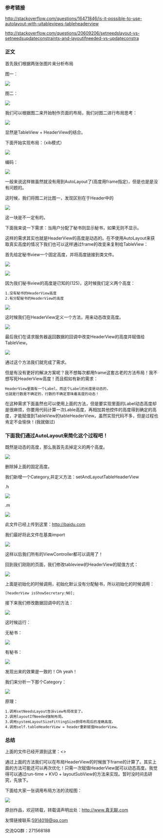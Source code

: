 

### 参考链接
	
<http://stackoverflow.com/questions/16471846/is-it-possible-to-use-autolayout-with-uitableviews-tableheaderview>
	
<http://stackoverflow.com/questions/20609206/setneedslayout-vs-setneedsupdateconstraints-and-layoutifneeded-vs-updateconstra>
	
### 正文

首先我们根据两张张图片来分析布局

图一：

![](http://oapglm9vz.bkt.clouddn.com/1483000539.png )

图二：

![](http://oapglm9vz.bkt.clouddn.com/1483000454.png )

我们可以根据图二来开始制作页面的布局，我们对图二进行布局思考：

![](http://oapglm9vz.bkt.clouddn.com/1483000662.png )

显然是TableView + HeaderView的结合。


下面开始实现布局：（xib模式）

![](http://oapglm9vz.bkt.clouddn.com/1483000849.png )

编码：

![](http://oapglm9vz.bkt.clouddn.com/1483001128.png )

一般来说这样做虽然就没有用到AutoLayout了(高度用frame指定)，但是也是是没有问题的。

这时候，我们将图二对比图一，发现区别在于Header中的

![](http://oapglm9vz.bkt.clouddn.com/1483001317.png )

这一块是不一定有的。

下面我来说一下需求：当用户分配了秘书则显示秘书，如果无则不显示。

这样的需求其实也就是HeaderView的高度是动态的。在不使用AutoLayout来获取真实高度的情况下我们也可以这样通过frame的改变来复制给TableView：

首先给定秘书view一个固定高度，并将高度链接到类文件。

![](http://oapglm9vz.bkt.clouddn.com/1483001646.png )

![](http://oapglm9vz.bkt.clouddn.com/1483001712.png )

因为我们秘书view的高度是已知的(125)，这时候我们定义两个高度：

	1.没有秘书的HeaderView高度
	2.有分配秘书的HeaderView的高度

![](http://oapglm9vz.bkt.clouddn.com/1483001893.png )

这时候我们在HeaderView定义一个方法，用来动态改变高度。

![](http://oapglm9vz.bkt.clouddn.com/1483002043.png )

最后我们在请求服务器返回数据的回调中改变HeaderView的高度并赋值给TableView。

![](http://oapglm9vz.bkt.clouddn.com/1483002001.png )

通过这个方法我们就完成了需求。

但是有没有更好的解决方案呢？我不想每次都用frame这套古老的方法布局！我不想写死HeaderView高度！而且假如有新的需求：
	
	HeaderView里面有一个Label，而这个Label的长度是动态的，
	也就是行数是不确定的，行数的不确定意味着高度的动态！

在这种需求下面虽然也可以使用上面的方法，但是要实现里面的Label动态高度却是很麻烦，你要用代码计算一次Lable高度，再相加其他控件的高度得到确定的高度，才能赋值到TableView的tableHeaderView。虽然实现代码不多，但是过程也肯定不会愉快！(我就做过)

### 下面我们通过AutoLayout来简化这个过程吧！

既然是动态的高度，那么我首先去掉定义的两个高度。

![](http://oapglm9vz.bkt.clouddn.com/1483001893.png )

删除掉上面的固定高度。

我们新增一个Category,并定义方法：setAndLayoutTableHeaderView

.h

![](http://oapglm9vz.bkt.clouddn.com/1483002696.png )

.m

![](http://oapglm9vz.bkt.clouddn.com/1483003424.png )


此文件已经上传到这里：<http://baidu.com>

我们最好将此文件在基类import

![](http://oapglm9vz.bkt.clouddn.com/1483002865.png )

这样以后我们所有的ViewController都可以调用了！

回到我们刚刚的页面，我们修改tableview的HeaderView的赋值方式：

![](http://oapglm9vz.bkt.clouddn.com/1483003006.png )

上面是初始化的时候调用，初始化默认没有分配秘书，所以初始化的时候调用：
	
	[headerView isShowSecretary:NO];
	
接下来我们修改数据回调中的方法：

![](http://oapglm9vz.bkt.clouddn.com/1483003175.png )

这时候运行：

无秘书：

![](http://oapglm9vz.bkt.clouddn.com/1483000539.png )

有秘书：

![](http://oapglm9vz.bkt.clouddn.com/1483000454.png )

发现出来的效果是一致的！Oh yeah！

我们来分析一下那个Category：

![](http://oapglm9vz.bkt.clouddn.com/1483003424.png )

原理：

	1.调用setNeedsLayout告诉view布局改变了。
	2.调用layoutIfNeeded强制布局。
	3.调用systemLayoutSizeFittingSize获得布局后的准确高度。
	4.调用self.tableHeaderView = header重新赋值HeaderView。
	
### 总结

上面的文件已经开源到这里：<>

通过上面的方法我们可以在布局HeaderView的时候放下frame的计算了。其实上面的方法可能还可以再次优化！只需一次赋值HeaderView就可以动态高度。我觉得可以通过run-time + KVO + layoutSubView的方法来实现。暂时没时间去研究，先放下。
	
下面给大家一张调用布局方法的流程图：

![](http://oapglm9vz.bkt.clouddn.com/1483003691.png )



原创作品，欢迎转载，转载请声明出处：<http://www.真无聊.com>
 
友情链接联系:5914018@qq.com
 
交流QQ群：271568188
